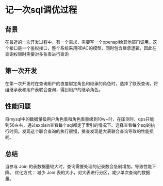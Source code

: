 # 记一次sql调优过程
## 背景
在最近的一次开发过程中，有一个需求，需要写一个openapi给其他部门调用。这个接口是一个鉴权接口，整个系统采用RBAC的模型，同时包含继承逻辑，因此在查询权限时需要对多张表进行查询

## 第一次开发
在第一次开发时在查询用户的直接绑定角色和继承的角色时，选择了联表查询，将组继承表和用户表联合查询，得到用户的继承角色。

## 性能问题
将mysql中的数据量级用户角色表和角色表量级到10w+时，在压测时，qps只能到50左右，通过explain查看每个sql都走了索引的情况下。选择查看每个sql的执行时间，发现这个联合查询的执行很慢，排查发现是大表联合查询导致的性能损耗。

## 总结
当参与 Join 的表数据量较大时，查询需要处理的记录数会急剧增加，导致性能下降。
优化方式：
减少 Join 表的大小，对大表进行分区，减少单次查询的数据量。
